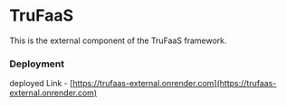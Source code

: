 # TruFaaS
This is the external component of the TruFaaS framework.


### Deployment 
deployed Link - [https://trufaas-external.onrender.com](https://trufaas-external.onrender.com)
